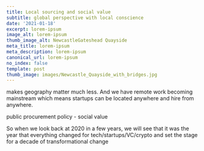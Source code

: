```yaml
---
title: Local sourcing and social value
subtitle: global perspective with local conscience
date: '2021-01-18'
excerpt: lorem-ipsum
image_alt: lorem-ipsum
thumb_image_alt: NewcastleGateshead Quayside
meta_title: lorem-ipsum
meta_description: lorem-ipsum
canonical_url: lorem-ipsum
no_index: false
template: post
thumb_image: images/Newcastle_Quayside_with_bridges.jpg
---
```

makes geography matter much less. And we have remote work becoming mainstream which means startups can be located anywhere and hire from anywhere.

public procurement policy - social value

So when we look back at 2020 in a few years, we will see that it was the year that everything changed for tech/startups/VC/crypto and set the stage for a decade of transformational change
